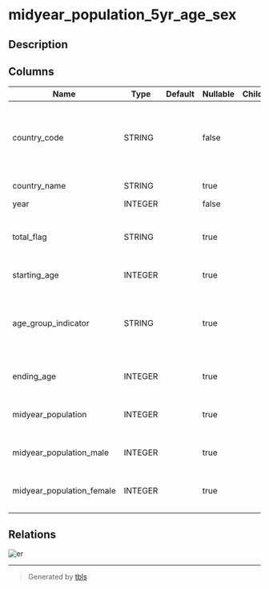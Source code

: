 # midyear_population_5yr_age_sex

## Description

## Columns

| Name | Type | Default | Nullable | Children | Parents | Comment |
| ---- | ---- | ------- | -------- | -------- | ------- | ------- |
| country_code | STRING |  | false |  |  | Federal Information Processing Standard (FIPS) country/area code |
| country_name | STRING |  | true |  |  | Country or area name |
| year | INTEGER |  | false |  |  | Year |
| total_flag | STRING |  | true |  |  | Total flag: "*"=Total, all ages; "A"=Individual age group |
| starting_age | INTEGER |  | true |  |  | Starting age (0 to 100) |
| age_group_indicator | STRING |  | true |  |  | Age group indicator: "-"=5-year age group; "+"=open-ended age group |
| ending_age | INTEGER |  | true |  |  | Ending age (4 to 99; set to 0 if G="+") |
| midyear_population | INTEGER |  | true |  |  | Both sexes midyear population in the age group |
| midyear_population_male | INTEGER |  | true |  |  | Male midyear population in the age group |
| midyear_population_female | INTEGER |  | true |  |  | Female midyear population in the age group |

## Relations

![er](midyear_population_5yr_age_sex.png)

---

> Generated by [tbls](https://github.com/Melsoft-Games/tbls)
